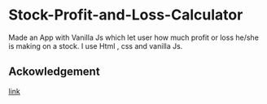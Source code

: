 # Stock-Profit-and-Loss-Calculator
Made an App with Vanilla Js which let user how much profit or loss he/she is making on a stock. I use Html , css and vanilla Js.

## Ackowledgement
[link](https://stock-profit-loss-kunal.netlify.app/)
